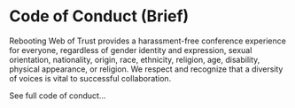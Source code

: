 # Code of Conduct (Brief)
Rebooting Web of Trust provides a harassment-free conference experience for everyone, regardless of gender identity and expression, sexual orientation, nationality, origin, race, ethnicity, religion, age, disability, physical appearance, or religion. We respect and recognize that a diversity of voices is vital to successful collaboration.

See full code of conduct...
